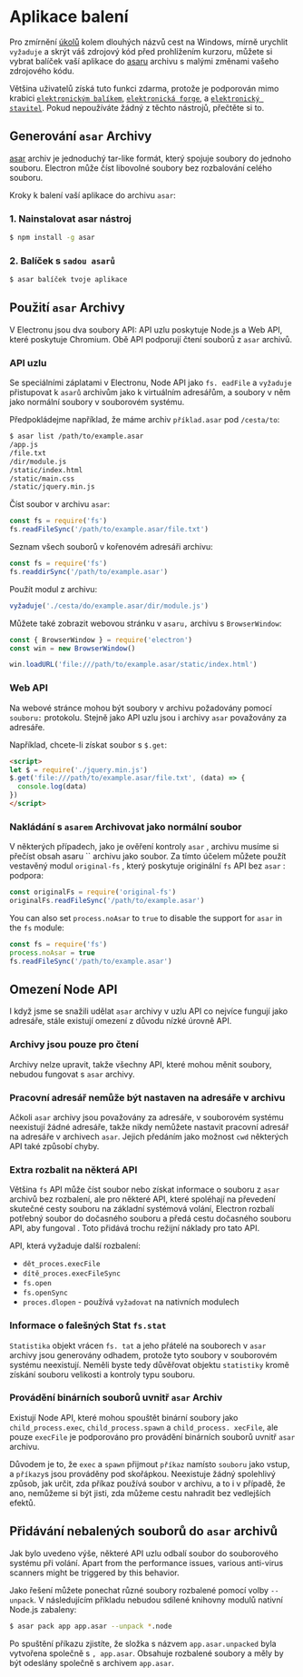 # Aplikace balení

Pro zmírnění [úkolů](https://github.com/joyent/node/issues/6960) kolem dlouhých názvů cest na Windows, mírně urychlit `vyžaduje` a skrýt váš zdrojový kód před prohlížením kurzoru, můžete si vybrat balíček vaší aplikace do [asaru](https://github.com/electron/asar) archivu s malými změnami vašeho zdrojového kódu.

Většina uživatelů získá tuto funkci zdarma, protože je podporován mimo krabici [`elektronickým balíkem`](https://github.com/electron/electron-packager), [`elektronická forge`](https://github.com/electron-userland/electron-forge), a [`elektronický stavitel`](https://github.com/electron-userland/electron-builder). Pokud nepoužíváte žádný z těchto nástrojů, přečtěte si to.

## Generování `asar` Archivy

[asar](https://github.com/electron/asar) archiv je jednoduchý tar-like formát, který spojuje soubory do jednoho souboru. Electron může číst libovolné soubory bez rozbalování celého souboru.

Kroky k balení vaší aplikace do archivu `asar`:

### 1. Nainstalovat asar nástroj

```sh
$ npm install -g asar
```

### 2. Balíček s `sadou asarů`

```sh
$ asar balíček tvoje aplikace
```

## Použití `asar` Archivy

V Electronu jsou dva soubory API: API uzlu poskytuje Node.js a Web API, které poskytuje Chromium. Obě API podporují čtení souborů z `asar` archivů.

### API uzlu

Se speciálními záplatami v Electronu, Node API jako `fs. eadFile` a `vyžaduje` přistupovat k `asarů` archivům jako k virtuálním adresářům, a soubory v něm jako normální soubory v souborovém systému.

Předpokládejme například, že máme archiv `příklad.asar` pod `/cesta/to`:

```sh
$ asar list /path/to/example.asar
/app.js
/file.txt
/dir/module.js
/static/index.html
/static/main.css
/static/jquery.min.js
```

Číst soubor v archivu `asar`:

```javascript
const fs = require('fs')
fs.readFileSync('/path/to/example.asar/file.txt')
```

Seznam všech souborů v kořenovém adresáři archivu:

```javascript
const fs = require('fs')
fs.readdirSync('/path/to/example.asar')
```

Použít modul z archivu:

```javascript
vyžaduje('./cesta/do/example.asar/dir/module.js')
```

Můžete také zobrazit webovou stránku v `asaru,` archivu s `BrowserWindow`:

```javascript
const { BrowserWindow } = require('electron')
const win = new BrowserWindow()

win.loadURL('file:///path/to/example.asar/static/index.html')
```

### Web API

Na webové stránce mohou být soubory v archivu požadovány pomocí `souboru:` protokolu. Stejně jako API uzlu jsou i archivy `asar` považovány za adresáře.

Například, chcete-li získat soubor s `$.get`:

```html
<script>
let $ = require('./jquery.min.js')
$.get('file:///path/to/example.asar/file.txt', (data) => {
  console.log(data)
})
</script>
```

### Nakládání s `asarem` Archivovat jako normální soubor

V některých případech, jako je ověření kontroly `asar` , archivu musíme si přečíst obsah asaru `` archivu jako soubor. Za tímto účelem můžete použít vestavěný modul `original-fs` , který poskytuje originální `fs` API bez `asar` : podpora:

```javascript
const originalFs = require('original-fs')
originalFs.readFileSync('/path/to/example.asar')
```

You can also set `process.noAsar` to `true` to disable the support for `asar` in the `fs` module:

```javascript
const fs = require('fs')
process.noAsar = true
fs.readFileSync('/path/to/example.asar')
```

## Omezení Node API

I když jsme se snažili udělat `asar` archivy v uzlu API co nejvíce fungují jako adresáře, stále existují omezení z důvodu nízké úrovně API.

### Archivy jsou pouze pro čtení

Archivy nelze upravit, takže všechny API, které mohou měnit soubory, nebudou fungovat s `asar` archivy.

### Pracovní adresář nemůže být nastaven na adresáře v archivu

Ačkoli `asar` archivy jsou považovány za adresáře, v souborovém systému neexistují žádné adresáře, takže nikdy nemůžete nastavit pracovní adresář na adresáře v archivech `asar`. Jejich předáním jako možnost `cwd` některých API také způsobí chyby.

### Extra rozbalit na některá API

Většina `fs` API může číst soubor nebo získat informace o souboru z `asar` archivů bez rozbalení, ale pro některé API, které spoléhají na převedení skutečné cesty souboru na základní systémová volání, Electron rozbalí potřebný soubor do dočasného souboru a předá cestu dočasného souboru API, aby fungoval . Toto přidává trochu režijní náklady pro tato API.

API, která vyžaduje další rozbalení:

* `dět_proces.execFile`
* `dítě_proces.execFileSync`
* `fs.open`
* `fs.openSync`
* `proces.dlopen` - používá `vyžadovat` na nativních modulech

### Informace o falešných Stat `fs.stat`

`Statistika` objekt vrácen `fs. tat` a jeho přátelé na souborech v `asar` archivy jsou generovány odhadem, protože tyto soubory v souborovém systému neexistují. Neměli byste tedy důvěřovat objektu `statistiky` kromě získání souboru velikosti a kontroly typu souboru.

### Provádění binárních souborů uvnitř `asar` Archiv

Existují Node API, které mohou spouštět binární soubory jako `child_process.exec`, `child_process.spawn` a `child_process. xecFile`, ale pouze `execFile` je podporováno pro provádění binárních souborů uvnitř `asar` archivu.

Důvodem je to, že `exec` a `spawn` přijmout `příkaz` namísto `souboru` jako vstup, a `příkazy`s jsou prováděny pod skořápkou. Neexistuje žádný spolehlivý způsob, jak určit, zda příkaz používá soubor v archivu, a to i v případě, že ano, nemůžeme si být jisti, zda můžeme cestu nahradit bez vedlejších efektů.

## Přidávání nebalených souborů do `asar` archivů

Jak bylo uvedeno výše, některé API uzlu odbalí soubor do souborového systému při volání. Apart from the performance issues, various anti-virus scanners might be triggered by this behavior.

Jako řešení můžete ponechat různé soubory rozbalené pomocí volby `--unpack`. V následujícím příkladu nebudou sdílené knihovny modulů nativní Node.js zabaleny:

```sh
$ asar pack app app.asar --unpack *.node
```

Po spuštění příkazu zjistíte, že složka s názvem `app.asar.unpacked` byla vytvořena společně s `, app.asar`. Obsahuje rozbalené soubory a měly by být odeslány společně s archivem `app.asar`.
